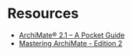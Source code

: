 # Resources

* [ArchiMate® 2.1 – A Pocket Guide](https://books.google.nl/books?id=RfBEBAAAQBAJ&pg=PA32&lpg=PA32&dq=archimate+%22business+actor%22&source=bl&ots=bbyrmhcxhU&sig=cMEp_kmituUoqoLv45sLUIgkSrE&hl=nl&sa=X&ei=fScqVYnXI8PlaInIgdAM&ved=0CEgQ6AEwBzgK#v=onepage&q=archimate%20%22business%20actor%22&f=false)
* [Mastering ArchiMate - Edition 2](http://masteringarchimate.com/mastering-archimate-edition-ii/)